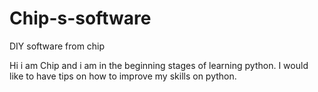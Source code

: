 # Chip-s-software
DIY software from chip

Hi i am Chip and i am in the beginning stages of learning python.
I would like to have tips on how to improve my skills on python.
